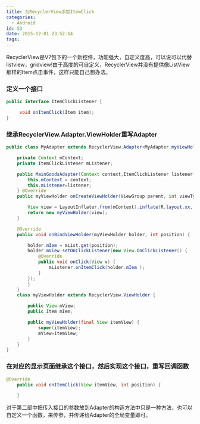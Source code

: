 ```yaml
---
title: 为RecyclerView添加ItemClick
categories:
  - Android
id: 53
date: 2015-12-01 23:52:14
tags:
---
```


RecyclerView是V7包下的一个新控件，功能强大，自定义度高，可以说可以代替listview，gridview!由于高度的可自定义，RecyclerView并没有提供像ListView那样的Item点击事件，这样只能自己想办法。

### 定义一个接口

```java
public interface ItemClickListener {

     void onItemClick(Item item);
}
```
### 继承RecyclerView.Adapter.ViewHolder重写Adapter

```java
public class MyAdapter extends RecyclerView.Adapter<MyAdapter.myViewHolder> {

    private Context mContext;
    private ItemClickListener mListener;

    public MainGoodsAdapter(Context context,ItemClickListener listener) {
        this.mContext = context;
        this.mListener=listener;
    } @Override
    public myViewHolder onCreateViewHolder(ViewGroup parent, int viewType) {

        View view = LayoutInflater.from(mContext).inflate(R.layout.xx, parent, false);
        return new myViewHolder(view);
    }

    @Override
    public void onBindViewHolder(myViewHolder holder, int position) {

        holder.mIem = mList.get(position);
        holder.mView.setOnClickListener(new View.OnClickListener() {
            @Override
            public void onClick(View v) {
                mListener.onItemClick(holder.mIem );
            }
        });
        }
    }
    class myViewHolder extends RecyclerView.ViewHolder {

        public View mView;
        public Item mIem;

        public myViewHolder(final View itemView) {
            super(itemView);
            mView=itemView;
        }
    }
}
```
### 在对应的显示页面继承这个接口，然后实现这个接口，重写回调函数

```java
@Override
    public void onItemClick(View itemView, int position) {

    }
```
对于第二部中把传入接口的参数放到Adapter的构造方法中只是一种方法，也可以自定义一个函数，来传参，并传递给Adapter的全局变量即可。


